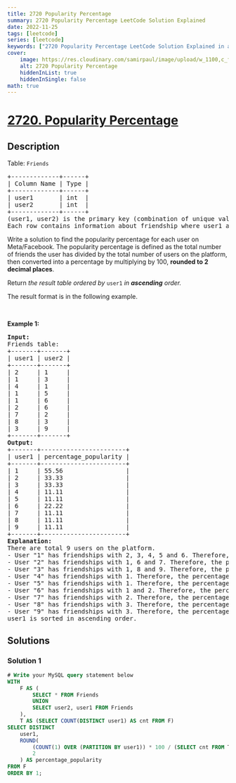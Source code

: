 ```yaml
---
title: 2720 Popularity Percentage
summary: 2720 Popularity Percentage LeetCode Solution Explained
date: 2022-11-25
tags: [leetcode]
series: [leetcode]
keywords: ["2720 Popularity Percentage LeetCode Solution Explained in all languages", "2720 Popularity Percentage", "LeetCode", "leetcode solution in Python3 C++ Java Go PHP Ruby Swift TypeScript Rust C# JavaScript C", "GeeksforGeeks", "InterviewBit", "Coding Ninjas", "HackerRank", "HackerEarth", "CodeChef", "TopCoder", "AlgoExpert", "freeCodeCamp", "Codeforces", "GitHub", "AtCoder", "Samir Paul"]
cover:
    image: https://res.cloudinary.com/samirpaul/image/upload/w_1100,c_fit,co_rgb:FFFFFF,l_text:Arial_75_bold:2720 Popularity Percentage - Solution Explained/problem-solving.webp
    alt: 2720 Popularity Percentage
    hiddenInList: true
    hiddenInSingle: false
math: true
---
```



# [2720. Popularity Percentage](https://leetcode.com/problems/popularity-percentage)


## Description

<p>Table: <code>Friends</code></p>

<pre>
+-------------+------+
| Column Name | Type |
+-------------+------+
| user1       | int  |
| user2       | int  |
+-------------+------+
(user1, user2) is the primary key (combination of unique values) of this table.
Each row contains information about friendship where user1 and user2 are friends.
</pre>

<p>Write a solution to find the popularity percentage for each user on Meta/Facebook. The popularity percentage is defined as the total number of friends the user has divided by the total number of users on the platform, then converted into a percentage by multiplying by 100, <strong>rounded to 2 decimal places</strong>.</p>

<p>Return <em>the result table ordered by</em> <code>user1</code> <em>in <strong>ascending</strong> order.</em></p>

<p>The result format is in the following example.</p>

<p>&nbsp;</p>
<p><strong class="example">Example 1:</strong></p>

<pre>
<strong>Input:</strong>&nbsp;
Friends table:
+-------+-------+
| user1 | user2 | 
+-------+-------+
| 2 &nbsp; &nbsp; | 1 &nbsp; &nbsp; | 
| 1 &nbsp; &nbsp; | 3 &nbsp; &nbsp; | 
| 4 &nbsp; &nbsp; | 1 &nbsp; &nbsp; | 
| 1 &nbsp; &nbsp; | 5 &nbsp; &nbsp; | 
| 1 &nbsp; &nbsp; | 6 &nbsp; &nbsp; |
| 2 &nbsp; &nbsp; | 6 &nbsp; &nbsp; | 
| 7 &nbsp; &nbsp; | 2 &nbsp; &nbsp; | 
| 8 &nbsp; &nbsp; | 3&nbsp; &nbsp; &nbsp;| 
| 3 &nbsp; &nbsp; | 9 &nbsp; &nbsp; |  
+-------+-------+
<strong>Output:</strong>&nbsp;
+-------+-----------------------+
| user1 | percentage_popularity |
+-------+-----------------------+
| 1     | 55.56 &nbsp;  &nbsp; &nbsp; &nbsp; &nbsp; &nbsp; &nbsp; &nbsp;|
| 2     | 33.33 &nbsp;  &nbsp; &nbsp; &nbsp; &nbsp; &nbsp; &nbsp; &nbsp;|
| 3     | 33.33   &nbsp; &nbsp; &nbsp; &nbsp; &nbsp; &nbsp; &nbsp; |
| 4     | 11.11 &nbsp; &nbsp; &nbsp; &nbsp; &nbsp; &nbsp; &nbsp; &nbsp; |
| 5     | 11.11 &nbsp; &nbsp; &nbsp; &nbsp; &nbsp; &nbsp; &nbsp; &nbsp; |
| 6     | 22.22 &nbsp; &nbsp; &nbsp; &nbsp; &nbsp; &nbsp; &nbsp; &nbsp; |
| 7     | 11.11 &nbsp; &nbsp; &nbsp; &nbsp; &nbsp; &nbsp; &nbsp; &nbsp; |
| 8     | 11.11 &nbsp; &nbsp; &nbsp; &nbsp; &nbsp; &nbsp; &nbsp; &nbsp; |
| 9     | 11.11 &nbsp; &nbsp; &nbsp; &nbsp; &nbsp; &nbsp; &nbsp; &nbsp; |
+-------+-----------------------+
<strong>Explanation:</strong>&nbsp;
There are total 9 users on the platform.
- User &quot;1&quot; has friendships with 2, 3, 4, 5 and 6. Therefore, the percentage popularity for user 1 would be calculated as (5/9) * 100 = 55.56.
- User &quot;2&quot; has friendships with 1, 6 and 7. Therefore, the percentage popularity for user 2 would be calculated as (3/9) * 100 = 33.33.
- User &quot;3&quot; has friendships with 1, 8 and 9. Therefore, the percentage popularity for user 3 would be calculated as (3/9) * 100 = 33.33.
- User &quot;4&quot; has friendships with 1. Therefore, the percentage popularity for user 4 would be calculated as (1/9) * 100 = 11.11.
- User &quot;5&quot; has friendships with 1. Therefore, the percentage popularity for user 5 would be calculated as (1/9) * 100 = 11.11.
- User &quot;6&quot; has friendships with 1 and 2. Therefore, the percentage popularity for user 6 would be calculated as (2/9) * 100 = 22.22.
- User &quot;7&quot; has friendships with 2. Therefore, the percentage popularity for user 7 would be calculated as (1/9) * 100 = 11.11.
- User &quot;8&quot; has friendships with 3. Therefore, the percentage popularity for user 8 would be calculated as (1/9) * 100 = 11.11.
- User &quot;9&quot; has friendships with 3. Therefore, the percentage popularity for user 9 would be calculated as (1/9) * 100 = 11.11.
user1 is sorted in ascending order.
</pre>

## Solutions

### Solution 1

<!-- tabs:start -->

```sql
# Write your MySQL query statement below
WITH
    F AS (
        SELECT * FROM Friends
        UNION
        SELECT user2, user1 FROM Friends
    ),
    T AS (SELECT COUNT(DISTINCT user1) AS cnt FROM F)
SELECT DISTINCT
    user1,
    ROUND(
        (COUNT(1) OVER (PARTITION BY user1)) * 100 / (SELECT cnt FROM T),
        2
    ) AS percentage_popularity
FROM F
ORDER BY 1;
```

<!-- tabs:end -->

<!-- end -->
